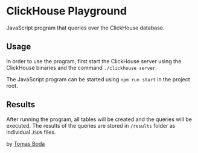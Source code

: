 # ClickHouse Playground
JavaScript program that queries over the ClickHouse database.

## Usage
In order to use the program, first start the ClickHouse server using the ClickHouse binaries and the command `./clickhouse server`.

The JavaScript program can be started using `npm run start` in the project root.

## Results
After running the program, all tables will be created and the queries will be executed. The results of the queries are stored in `/results` folder as individual `JSON` files.


by [Tomas Boda](https://github.com/TomasBoda)